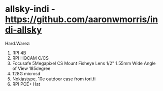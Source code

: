 # allsky-indi - https://github.com/aaronwmorris/indi-allsky

Hard.Warez:

1. RPI 4B
2. RPI HQCAM C/CS
3. Focusafe 5Megapixel CS Mount Fisheye Lens 1/2" 1.55mm Wide Angle of View 185degree
4. 128G microsd
5. Nokiastype, 10e outdoor case from tori.fi
6. RPI POE+ Hat
